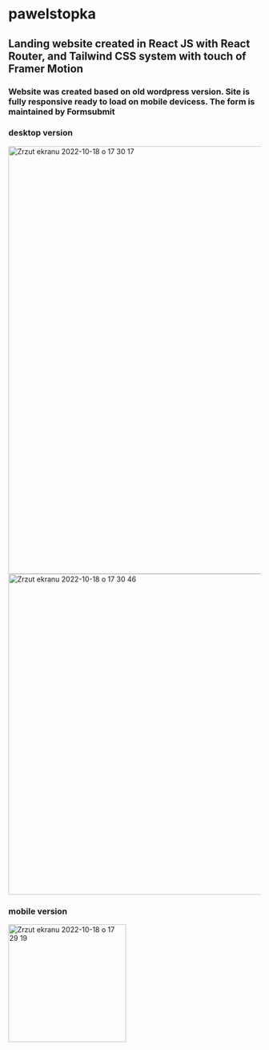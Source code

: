 # pawelstopka
<h2>Landing website created in React JS with React Router, and Tailwind CSS system with touch of Framer Motion</h1>
<h3>Website was created based on old wordpress version. Site is fully responsive ready to load on mobile devicess. The form is maintained by Formsubmit</h3>

<h3>desktop version</h3>
<img width="853" alt="Zrzut ekranu 2022-10-18 o 17 30 17" src="https://user-images.githubusercontent.com/90817546/196475776-3cea4d2e-1b2f-4246-9ca2-f77c0096fb50.png">
<img width="640" alt="Zrzut ekranu 2022-10-18 o 17 30 46" src="https://user-images.githubusercontent.com/90817546/196475782-b336da0c-f912-4232-9a76-8a17e1423a01.png">


<h3>mobile version</h3>
<img width="235" alt="Zrzut ekranu 2022-10-18 o 17 29 19" src="https://user-images.githubusercontent.com/90817546/196475334-fb11a530-1052-400f-8b0f-01c5aa7707df.png">

